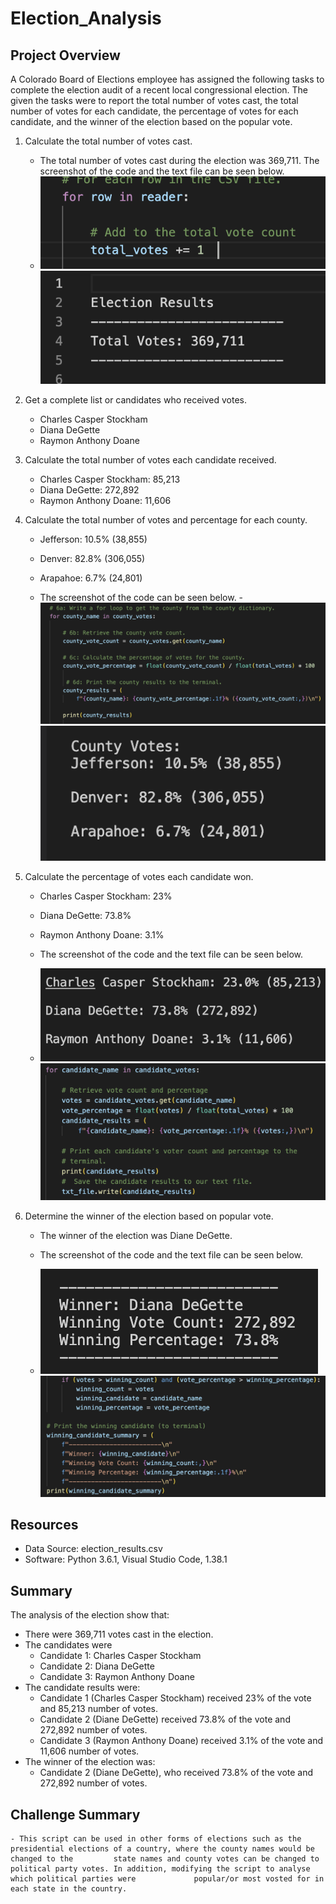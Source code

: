 # Election_Analysis

## Project Overview

A Colorado Board of Elections employee has assigned the following tasks to complete the election audit of a recent local congressional election. The given the tasks were to report the total number of votes cast, the total number of votes for each candidate, the percentage of votes for each candidate, and the winner of the election based on the popular vote.

1. Calculate the total number of votes cast.
   - The total number of votes cast during the election was 369,711. The screenshot of the code and the text file can be seen below.
   - ![total_votes_code](Resources/total_votes_code.png) ![total_votes_results_txt](Resources/total_votes_results_txt.png)
    
2. Get a complete list or candidates who received votes.
   - Charles Casper Stockham
   - Diana DeGette
   - Raymon Anthony Doane
    
3. Calculate the total number of votes each candidate received.
   - Charles Casper Stockham: 85,213
   - Diana DeGette: 272,892
   - Raymon Anthony Doane: 11,606
    
4. Calculate the total number of votes and percentage for each county.
   - Jefferson: 10.5% (38,855)
   - Denver: 82.8% (306,055)
   - Arapahoe: 6.7% (24,801)
    
    - The screenshot of the code can be seen below.
    -![county_results_code](Resources/county_results_code.png) ![county_results_txt](Resources/county_results_txt.png)
    
5. Calculate the percentage of votes each candidate won.
    - Charles Casper Stockham: 23%
    - Diana DeGette: 73.8%
    - Raymon Anthony Doane: 3.1%
    
   - The screenshot of the code and the text file can be seen below.
   - ![candidate_results_txt](Resources/candidate_results_txt.png)  ![candidate_results_code](Resources/candidate_results_code.png)
    
6. Determine the winner of the election based on popular vote.
    - The winner of the election was Diane DeGette.
    
    - The screenshot of the code and the text file can be seen below.
    - ![winning_candidate_txt](Resources/winning_candidate_txt.png) ![winning_candidate_code](Resources/winning_candidate_code.png)
    
## Resources
- Data Source: election_results.csv 
- Software: Python 3.6.1, Visual Studio Code, 1.38.1

## Summary
The analysis of the election show that:
- There were 369,711 votes cast in the election. 
- The candidates were
    - Candidate 1: Charles Casper Stockham
    - Candidate 2: Diana DeGette
    - Candidate 3: Raymon Anthony Doane
- The candidate results were:
    - Candidate 1 (Charles Casper Stockham) received 23% of the vote and 85,213 number of votes.
    - Candidate 2 (Diane DeGette) received 73.8% of the vote and 272,892 number of votes. 
    - Candidate 3 (Raymon Anthony Doane) received 3.1% of the vote and 11,606 number of votes.
- The winner of the election was:
    - Candidate 2 (Diane DeGette), who received 73.8% of the vote and 272,892 number of votes.

## Challenge Summary
    - This script can be used in other forms of elections such as the presidential elections of a country, where the county names would be changed to the         state names and county votes can be changed to political party votes. In addition, modifying the script to analyse which political parties were             popular/or most vosted for in each state in the country.


